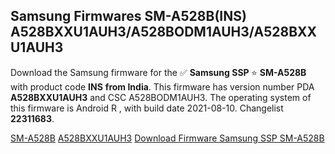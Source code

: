 <h2>Samsung Firmwares SM-A528B(INS) A528BXXU1AUH3/A528BODM1AUH3/A528BXXU1AUH3</h2>
Download the Samsung firmware for the ✅ <strong>Samsung SSP </strong> ⭐ <strong>SM-A528B</strong> with product code <strong>INS</strong> <strong> from India</strong>. This firmware has version number PDA <strong>A528BXXU1AUH3</strong> and CSC A528BODM1AUH3. The operating system of this firmware is Android R , with build date 2021-08-10. Changelist <strong>22311683</strong>.


[SM-A528B](https://samfirm.shop/samsung/model/SM-A528B)
[A528BXXU1AUH3](https://samfirm.shop/samsung/pda/A528BXXU1AUH3)
[Download Firmware Samsung SSP SM-A528B](https://samfirm.shop/samsung/firmware/454186)
